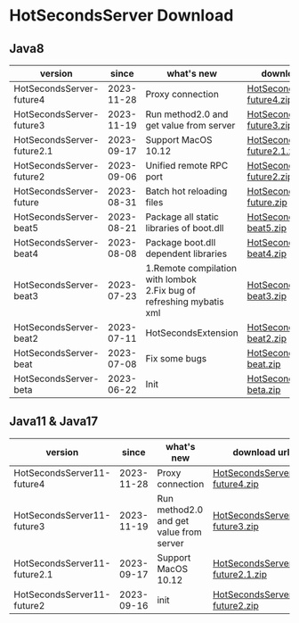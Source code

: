 # HotSecondsServer Download



## Java8
| version | since |   what's new| download url |
| ------ | ------ |  ------| ------|
|HotSecondsServer-future4| 2023-11-28 |  Proxy connection | [HotSecondsServer-future4.zip](https://github.com/Liubsyy/HotSecondsIDEA/releases/download/ProxyServer/HotSecondsServer-future4.zip)
|HotSecondsServer-future3| 2023-11-19 |  Run method2.0 and get value from server | [HotSecondsServer-future3.zip](https://github.com/Liubsyy/HotSecondsIDEA/releases/download/HotSecondsServer_future/HotSecondsServer-future3.zip)
|HotSecondsServer-future2.1| 2023-09-17 |  Support MacOS 10.12| [HotSecondsServer-future2.1.zip](https://github.com/Liubsyy/HotSecondsIDEA/releases/download/HotSecondsServer_future/HotSecondsServer-future2.1.zip)
|HotSecondsServer-future2| 2023-09-06 |   Unified remote RPC port| [HotSecondsServer-future2.zip](https://github.com/Liubsyy/HotSecondsIDEA/releases/download/HotSecondsServer_future/HotSecondsServer-future2.zip)
|HotSecondsServer-future| 2023-08-31 |  Batch hot reloading files| [HotSecondsServer-future.zip](https://github.com/Liubsyy/HotSecondsIDEA/releases/download/HotSecondsServer_future/HotSecondsServer-future.zip)
|HotSecondsServer-beat5| 2023-08-21 |   Package all static libraries of boot.dll | [HotSecondsServer-beat5.zip](https://github.com/Liubsyy/HotSecondsIDEA/releases/download/HotSecondsSever_beat/HotSecondsServer-beat5.zip)
|HotSecondsServer-beat4| 2023-08-08 |   Package boot.dll dependent libraries | [HotSecondsServer-beat4.zip](https://github.com/Liubsyy/HotSecondsIDEA/releases/download/HotSecondsSever_beat/HotSecondsServer-beat4.zip)
|HotSecondsServer-beat3| 2023-07-23 |   1.Remote compilation with lombok<br>2.Fix bug of refreshing mybatis xml | [HotSecondsServer-beat3.zip](https://github.com/Liubsyy/HotSecondsIDEA/releases/download/HotSecondsSever_beat/HotSecondsServer-beat3.zip)
|HotSecondsServer-beat2| 2023-07-11 |   HotSecondsExtension|[HotSecondsServer-beat2.zip](https://github.com/Liubsyy/HotSecondsIDEA/releases/download/HotSecondsSever_beat/HotSecondsServer-beat2.zip)
|HotSecondsServer-beat| 2023-07-08 | Fix some bugs |[HotSecondsServer-beat.zip](https://github.com/Liubsyy/HotSecondsIDEA/releases/download/HotSecondsSever_beat/HotSecondsServer-beat.zip) 
|HotSecondsServer-beta| 2023-06-22 | Init |[HotSecondsServer-beta.zip](https://github.com/Liubsyy/HotSecondsIDEA/releases/download/HotSecondsServer/HotSecondsServer-beta.zip) 


## Java11 & Java17
| version | since |   what's new| download url |
| ------ | ------ |  ------| ------|
|HotSecondsServer11-future4| 2023-11-28 |  Proxy connection | [HotSecondsServer11-future4.zip](https://github.com/Liubsyy/HotSecondsIDEA/releases/download/ProxyServer/HotSecondsServer11-future4.zip)
|HotSecondsServer11-future3| 2023-11-19 |   Run method2.0 and get value from server | [HotSecondsServer11-future3.zip](https://github.com/Liubsyy/HotSecondsIDEA/releases/download/HotSecondsServer_future/HotSecondsServer11-future3.zip)
HotSecondsServer11-future2.1 | 2023-09-17 |   Support MacOS 10.12 |[HotSecondsServer11-future2.1.zip](https://github.com/Liubsyy/HotSecondsIDEA/releases/download/HotSecondsServer_future/HotSecondsServer11-future2.1.zip)
HotSecondsServer11-future2 | 2023-09-16 |  init |[HotSecondsServer11-future2.zip](https://github.com/Liubsyy/HotSecondsIDEA/releases/download/HotSecondsServer_future/HotSecondsServer11-future2.zip)






